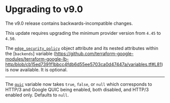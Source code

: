 # Upgrading to v9.0

The v9.0 release contains backwards-incompatible changes.

This update requires upgrading the minimum provider version from `4.45` to `4.50`.

The [`edge_security_policy`](https://github.com/terraform-google-modules/terraform-google-lb-http/blob/cb15ed7391f1bbcc4fdb6d55ee5703ca0d47447a/variables.tf#L91) object attribute and its nested attributes within the [`backends`] variable (https://github.com/terraform-google-modules/terraform-google-lb-http/blob/cb15ed7391f1bbcc4fdb6d55ee5703ca0d47447a/variables.tf#L81) is now available. It is optional.

---

The [`quic`](https://github.com/terraform-google-modules/terraform-google-lb-http/blob/dfb6cdaf5681e59324294bb23f0e656e0f4847e6/variables.tf#L190) variable now takes `true`, `false`, or `null` which corresponds to HTTP/3 and Google QUIC being enabled, both disabled, and HTTP/3 enabled only. Defaults to `null`.